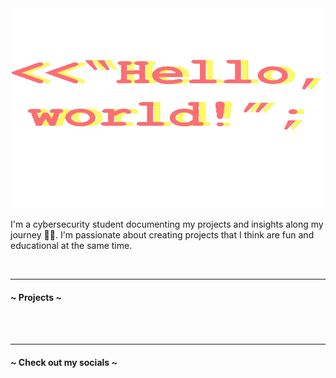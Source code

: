
<div id="header" align="center">
  <img src="https://github.com/nicolas-101/nicolas-101/blob/main/helloworld.gif" width="500" height="320"/>
</div>

I'm a cybersecurity student documenting my projects and insights along my journey :technologist:. I'm passionate about creating projects that I think are fun and educational at the same time. 

<br>

---
<h4><strong>~ Projects ~</strong></h4>

<br>

<br>

---

<h4><strong>~ Check out my socials ~</strong></h4>

<br>


[linkedin]: https://www.linkedin.com/in/nicolas-vicente-b5658b227/

<!--
**nicolas-101/nicolas-101** is a ✨ _special_ ✨ repository because its `README.md` (this file) appears o your GitHub profile.

Here are some ideas to get you started:

- 🔭 I’m currently working on ...
- 🌱 I’m currently learning ...
- 👯 I’m looking to collaborate on ...
- 🤔 I’m looking for help with ...
- 💬 Ask me about ...
- 📫 How to reach me: ...
- 😄 Pronouns: ...
- ⚡ Fun fact: ...
-->
